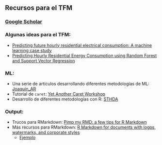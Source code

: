## Recursos para el TFM
### [Google Scholar](https://scholar.google.es)
### Algunas ideas para el TFM:  
* [Predicting future hourly residential electrical consumption: A machine learning
case study](http://web.eecs.utk.edu/~leparker/publications/Energy-Buildings-2012.pdf)
* [Predicting Hourly Residential
Energy Consumption using
Random Forest and Support
Vector Regression](https://kth.diva-portal.org/smash/get/diva2:932582/FULLTEXT01.pdf)

### ML:  
* Una serie de artículos desarrollando diferentes metodologías de ML: [Joaquin_AR](https://rpubs.com/Joaquin_AR)
* Tutorial de `caret`: [Yet Another Caret Workshop](https://www.gokhan.io/post/caret-workshop/)
* Desarrollo de diferentes metodologías con R: [STHDA](http://www.sthda.com/)

### Output:  
* Trucos para RMarkdown: [Pimp my RMD: a few tips for R Markdown](https://holtzy.github.io/Pimp-my-rmd/)
* Más recursos para RMarkdown: [R Markdown for documents with logos, watermarks, and corporate styles](http://ellisp.github.io/blog/2017/09/09/rmarkdown)
    + [Ejemplo](https://raw.githubusercontent.com/ellisp/rmarkdown-corporate-eg/master/report-1/report.Rmd)
